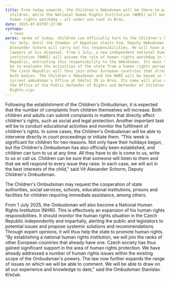 ```yaml
---
title: From today onwards, the Children's Ombudsman will be there to protect
  children, while the National Human Rights Institution (NHRI) will become a
  human rights watchdog – all under one roof in Brno.
date: 2025-07-01T07:37:00
vystupy:
  - news
perex: <p>As of today, children can officially turn to the Children's Ombudsman
  for help. Until the Chamber of Deputies elects him, Deputy Ombudsman Vít
  Alexander Schorm will carry out his responsibilities. He will have a team of
  lawyers at his disposal. From 1 July, a new independent national human rights
  institution (NHRI) will assume the role of human rights watchdog in the Czech
  Republic, entrusting this responsibility to the Ombudsman. Its main task will
  be to evaluate the activities of the state from a human rights perspective.
  The Czech Republic will thus join other European countries that already have
  both bodies. The Children's Ombudsman and the NHRI will be based in the
  current ombudsman's Office at Údolní 39 in Brno. Its name will also change to
  the Office of the Public Defender of Rights and Defender of Children's
  Rights.</p>
---
```

<p>Following the establishment of the Children's Ombudsman, it is expected that the number of complaints from children themselves will increase. Both children and adults can submit complaints in matters that directly affect children's rights, such as social and legal protection. Another important task will be to conduct educational activities and monitor the fulfilment of children's rights. In some cases, the Children's Ombudsman will be able to intervene directly in court proceedings or initiate them. “This week is significant for children for two reasons. Not only have their holidays begun, but the Children's Ombudsman has also officially been established, and children can turn to us at any time. All they have to do is come to us, write to us or call us. Children can be sure that someone will listen to them and that we will respond to every issue they raise. In each case, we will act in the best interests of the child," said Vít Alexander Schorm, Deputy Children's Ombudsman.</p>
<p>The Children's Ombudsman may request the cooperation of state authorities, social services, schools, educational institutions, prisons and facilities for children requiring immediate assistance, among others.</p>
<p>From 1 July 2025, the Ombudsman will also become a National Human Rights Institution (NHRI). This is effectively an expansion of his human rights responsibilities. It should monitor the human rights situation in the Czech Republic independently and impartially, alerting the public and legislators to potential issues and propose systemic solutions and recommendations. Through expert opinions, it will thus help the state to promote human rights. “By establishing a national human rights institution, we will join the ranks of other European countries that already have one. Czech society has thus gained significant support in the area of human rights protection. We have already addressed a number of human rights issues within the existing scope of the Ombudsman's powers. The law now further expands the range of issues on which we will be able to comment. We will be able to draw on all our experience and knowledge to date," said the Ombudsman Stanislav Křeček.</p>
